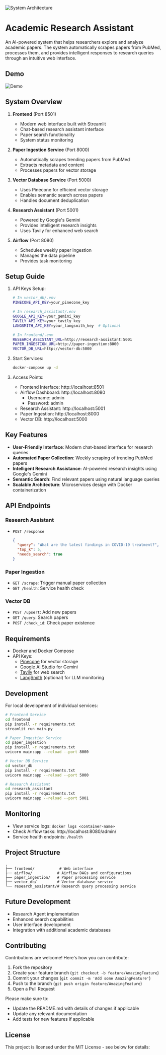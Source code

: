 ![System Architecture](https://github.com/user-attachments/assets/fc68796a-69cb-434a-8af8-19507d1392ad)

# Academic Research Assistant

An AI-powered system that helps researchers explore and analyze academic papers. The system automatically scrapes papers from PubMed, processes them, and provides intelligent responses to research queries through an intuitive web interface.

## Demo
![Demo](https://github.com/user-attachments/assets/98689b34-a26a-44e6-a340-384f85d78a79)

## System Overview


1. **Frontend** (Port 8501)
   - Modern web interface built with Streamlit
   - Chat-based research assistant interface
   - Paper search functionality
   - System status monitoring

2. **Paper Ingestion Service** (Port 8000)
   - Automatically scrapes trending papers from PubMed
   - Extracts metadata and content
   - Processes papers for vector storage

3. **Vector Database Service** (Port 5000)
   - Uses Pinecone for efficient vector storage
   - Enables semantic search across papers
   - Handles document deduplication

4. **Research Assistant** (Port 5001)
   - Powered by Google's Gemini
   - Provides intelligent research insights
   - Uses Tavily for enhanced web search

5. **Airflow** (Port 8080)
   - Schedules weekly paper ingestion
   - Manages the data pipeline
   - Provides task monitoring

## Setup Guide

1. API Keys Setup:
   ```bash
   # In vector_db/.env
   PINECONE_API_KEY=your_pinecone_key

   # In research_assistant/.env
   GOOGLE_API_KEY=your_gemini_key
   TAVILY_API_KEY=your_tavily_key
   LANGSMITH_API_KEY=your_langsmith_key  # Optional

   # In frontend/.env
   RESEARCH_ASSISTANT_URL=http://research-assistant:5001
   PAPER_INGESTION_URL=http://paper-ingestion:8000
   VECTOR_DB_URL=http://vector-db:5000
   ```

2. Start Services:
   ```bash
   docker-compose up -d
   ```

3. Access Points:
   - Frontend Interface: http://localhost:8501
   - Airflow Dashboard: http://localhost:8080 
     - Username: admin
     - Password: admin
   - Research Assistant: http://localhost:5001
   - Paper Ingestion: http://localhost:8000
   - Vector DB: http://localhost:5000

## Key Features

- **User-Friendly Interface**: Modern chat-based interface for research queries
- **Automated Paper Collection**: Weekly scraping of trending PubMed papers
- **Intelligent Research Assistance**: AI-powered research insights using Google's Gemini
- **Semantic Search**: Find relevant papers using natural language queries
- **Scalable Architecture**: Microservices design with Docker containerization

## API Endpoints

### Research Assistant
- `POST /response`
  ```json
  {
    "query": "What are the latest findings in COVID-19 treatment?",
    "top_k": 5,
    "needs_search": true
  }
  ```

### Paper Ingestion
- `GET /scrape`: Trigger manual paper collection
- `GET /health`: Service health check

### Vector DB
- `POST /upsert`: Add new papers
- `GET /query`: Search papers
- `POST /check_id`: Check paper existence

## Requirements

- Docker and Docker Compose
- API Keys:
  - [Pinecone](https://www.pinecone.io/) for vector storage
  - [Google AI Studio](https://aistudio.google.com/app/apikey) for Gemini
  - [Tavily](https://app.tavily.com/home) for web search
  - [LangSmith](https://smith.langchain.com/) (optional) for LLM monitoring

## Development

For local development of individual services:

```bash
# Frontend Service
cd frontend
pip install -r requirements.txt
streamlit run main.py

# Paper Ingestion Service
cd paper_ingestion
pip install -r requirements.txt
uvicorn main:app --reload --port 8000

# Vector DB Service
cd vector_db
pip install -r requirements.txt
uvicorn main:app --reload --port 5000

# Research Assistant
cd research_assistant
pip install -r requirements.txt
uvicorn main:app --reload --port 5001
```

## Monitoring

- View service logs: `docker logs <container-name>`
- Check Airflow tasks: http://localhost:8080/admin/
- Service health endpoints: `/health`

## Project Structure

```
.
├── frontend/           # Web interface
├── airflow/           # Airflow DAGs and configurations
├── paper_ingestion/   # Paper processing service
├── vector_db/         # Vector database service
└── research_assistant/# Research query processing service
```

## Future Development

- Research Agent implementation
- Enhanced search capabilities
- User interface development
- Integration with additional academic databases

## Contributing

Contributions are welcome! Here's how you can contribute:

1. Fork the repository
2. Create your feature branch (`git checkout -b feature/AmazingFeature`)
3. Commit your changes (`git commit -m 'Add some AmazingFeature'`)
4. Push to the branch (`git push origin feature/AmazingFeature`)
5. Open a Pull Request

Please make sure to:
- Update the README.md with details of changes if applicable
- Update any relevant documentation
- Add tests for new features if applicable

## License

This project is licensed under the MIT License - see below for details:



